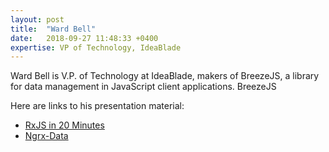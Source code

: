 ```yaml
---
layout: post
title:  "Ward Bell"
date:   2018-09-27 11:48:33 +0400
expertise: VP of Technology, IdeaBlade
---
```


Ward Bell is V.P. of Technology at IdeaBlade, makers of BreezeJS, a library for data management in JavaScript client applications. BreezeJS

Here are links to his presentation material:

- [RxJS in 20 Minutes]( https://tinyurl.com/yaubhfx8)
- [Ngrx-Data](https://tinyurl.com/y8mlxgow)
